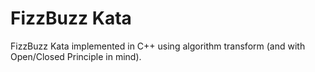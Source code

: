 # FizzBuzz Kata

FizzBuzz Kata implemented in C++ using algorithm transform (and with Open/Closed Principle in mind).